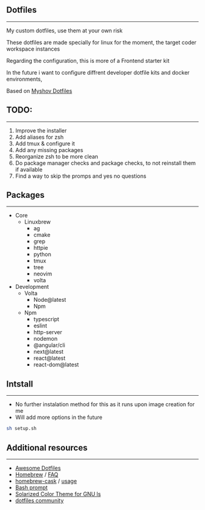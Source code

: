 ## Dotfiles
-------

My custom dotfiles, use them at your own risk

These dotfiles are made specially for linux for the moment, the target coder workspace instances

Regarding the configuration, this is more of a Frontend starter kit

In the future i want to configure diffrent developer dotfile kits and docker environments, 

Based on [Myshov Dotfiles](https://github.com/myshov/dotfiles/blob/master/README.md)


## TODO:
-------
1. Improve the installer 
2. Add aliases for zsh
3. Add tmux & configure it
4. Add any missing packages
5. Reorganize zsh to be more clean
6. Do package manager checks and package checks, to not reinstall them if available
7. Find a way to skip the promps and yes no questions

## Packages
-------
* Core
    * Linuxbrew
        * ag
        * cmake
        * grep
        * httpie
        * python
        * tmux
        * tree
        * neovim
        * volta
* Development
    * Volta
        * Node@latest
        * Npm
    * Npm
        * typescript
        * eslint
        * http-server
        * nodemon
        * @angular/cli
        * next@latest 
        * react@latest 
        * react-dom@latest

## Intstall
-------
- No further instalation method for this as it runs upon image creation for me
- Will add more options in the future 

```bash
sh setup.sh
```

## Additional resources
-------
* [Awesome Dotfiles](https://github.com/webpro/awesome-dotfiles)
* [Homebrew](http://brew.sh/) / [FAQ](https://github.com/Homebrew/homebrew/wiki/FAQ)
* [homebrew-cask](http://caskroom.io/) / [usage](https://github.com/phinze/homebrew-cask/blob/master/USAGE.md)
* [Bash prompt](http://wiki.archlinux.org/index.php/Color_Bash_Prompt)
* [Solarized Color Theme for GNU ls](https://github.com/seebi/dircolors-solarized)
* [dotfiles community](http://dotfiles.github.io/)

